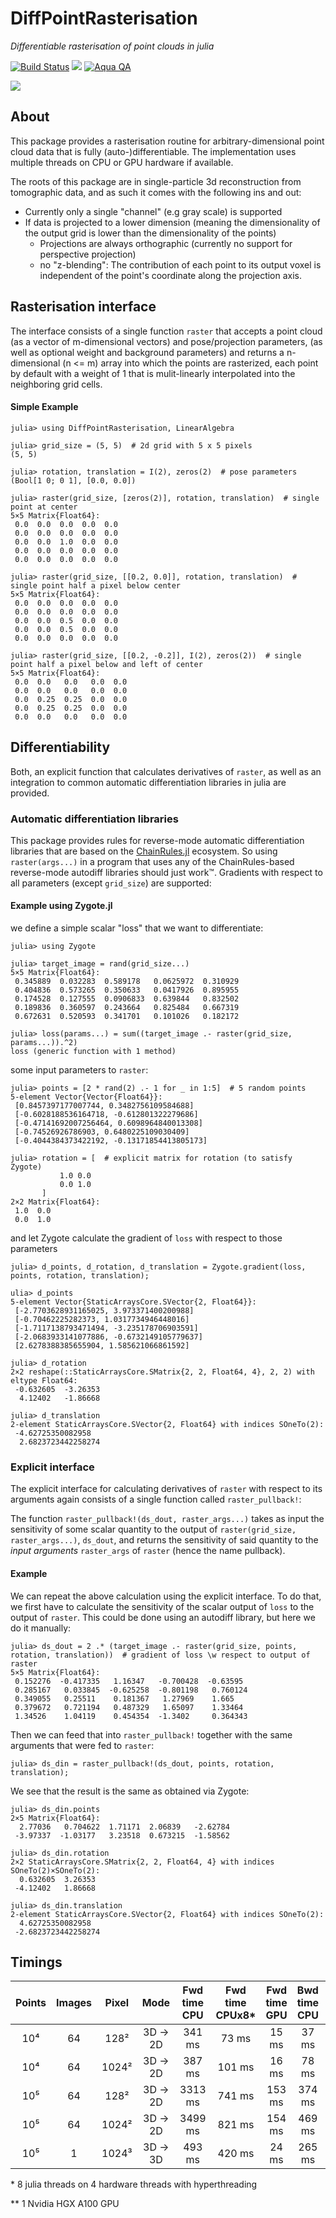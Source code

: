 # DiffPointRasterisation

*Differentiable rasterisation of point clouds in julia*

[![Build Status](https://github.com/microscopic-image-analysis/DiffPointRasterisation.jl/actions/workflows/CI.yml/badge.svg?branch=main)](https://github.com/microscopic-image-analysis/DiffPointRasterisation.jl/actions/workflows/CI.yml?query=branch%3Amain)
 [![](https://img.shields.io/badge/docs-main-blue.svg)](https://microscopic-image-analysis.github.io/DiffPointRasterisation.jl/dev)
 [![Aqua QA](https://raw.githubusercontent.com/JuliaTesting/Aqua.jl/master/badge.svg)](https://github.com/JuliaTesting/Aqua.jl)

![](logo.gif)

## About

This package provides a rasterisation routine for arbitrary-dimensional point cloud data that is fully (auto-)differentiable.
The implementation uses multiple threads on CPU or GPU hardware if available.

The roots of this package are in single-particle 3d reconstruction from tomographic data, and as such it comes with the following ins and out:

- Currently only a single "channel" (e.g gray scale) is supported
- If data is projected to a lower dimension (meaning the dimensionality of the output grid is lower than the dimensionality of the points)
  - Projections are always orthographic (currently no support for perspective projection)
  - no "z-blending": The contribution of each point to its output voxel is independent
    of the point's coordinate along the projection axis.

## Rasterisation interface

The interface consists of a single function `raster` that accepts a point cloud (as a vector of m-dimensional vectors) and pose/projection parameters, (as well as optional weight and background parameters) and returns a n-dimensional (n <= m) array into which the points are rasterized, each point by default with a weight of 1 that is mulit-linearly interpolated into the neighboring grid cells.

#### Simple Example

```julia-repl
julia> using DiffPointRasterisation, LinearAlgebra

julia> grid_size = (5, 5)  # 2d grid with 5 x 5 pixels
(5, 5)

julia> rotation, translation = I(2), zeros(2)  # pose parameters
(Bool[1 0; 0 1], [0.0, 0.0])
```

```julia-repl
julia> raster(grid_size, [zeros(2)], rotation, translation)  # single point at center
5×5 Matrix{Float64}:
 0.0  0.0  0.0  0.0  0.0
 0.0  0.0  0.0  0.0  0.0
 0.0  0.0  1.0  0.0  0.0
 0.0  0.0  0.0  0.0  0.0
 0.0  0.0  0.0  0.0  0.0
```

```julia-repl
julia> raster(grid_size, [[0.2, 0.0]], rotation, translation)  # single point half a pixel below center
5×5 Matrix{Float64}:
 0.0  0.0  0.0  0.0  0.0
 0.0  0.0  0.0  0.0  0.0
 0.0  0.0  0.5  0.0  0.0
 0.0  0.0  0.5  0.0  0.0
 0.0  0.0  0.0  0.0  0.0
```

```julia-repl
julia> raster(grid_size, [[0.2, -0.2]], I(2), zeros(2))  # single point half a pixel below and left of center
5×5 Matrix{Float64}:
 0.0  0.0   0.0   0.0  0.0
 0.0  0.0   0.0   0.0  0.0
 0.0  0.25  0.25  0.0  0.0
 0.0  0.25  0.25  0.0  0.0
 0.0  0.0   0.0   0.0  0.0
```

## Differentiability

Both, an explicit function that calculates derivatives of `raster`, as well as an integration to common automatic differentiation libraries in julia are provided.

### Automatic differentiation libraries

This package provides rules for reverse-mode automatic differentiation libraries that are based on the [ChainRules.jl](https://juliadiff.org/ChainRulesCore.jl/dev/#ChainRules-roll-out-status) ecosystem. So using `raster(args...)` in a program that uses any of the ChainRules-based reverse-mode autodiff libraries should just work™. Gradients with respect to all parameters (except `grid_size`) are supported:

#### Example using Zygote.jl

we define a simple scalar "loss" that we want to differentiate:
```julia-repl
julia> using Zygote

julia> target_image = rand(grid_size...)
5×5 Matrix{Float64}:
 0.345889  0.032283  0.589178   0.0625972  0.310929
 0.404836  0.573265  0.350633   0.0417926  0.895955
 0.174528  0.127555  0.0906833  0.639844   0.832502
 0.189836  0.360597  0.243664   0.825484   0.667319
 0.672631  0.520593  0.341701   0.101026   0.182172

julia> loss(params...) = sum((target_image .- raster(grid_size, params...)).^2)
loss (generic function with 1 method)
```

some input parameters to `raster`:

```julia-repl
julia> points = [2 * rand(2) .- 1 for _ in 1:5]  # 5 random points
5-element Vector{Vector{Float64}}:
 [0.8457397177007744, 0.3482756109584688]
 [-0.6028188536164718, -0.612801322279686]
 [-0.47141692007256464, 0.6098964840013308]
 [-0.74526926786903, 0.6480225109030409]
 [-0.4044384373422192, -0.13171854413805173]

julia> rotation = [  # explicit matrix for rotation (to satisfy Zygote)
           1.0 0.0
           0.0 1.0
       ]
2×2 Matrix{Float64}:
 1.0  0.0
 0.0  1.0
```
and let Zygote calculate the gradient of `loss` with respect to those parameters

```julia-repl
julia> d_points, d_rotation, d_translation = Zygote.gradient(loss, points, rotation, translation);

ulia> d_points
5-element Vector{StaticArraysCore.SVector{2, Float64}}:
 [-2.7703628931165025, 3.973371400200988]
 [-0.70462225282373, 1.0317734946448016]
 [-1.7117138793471494, -3.235178706903591]
 [-2.0683933141077886, -0.6732149105779637]
 [2.6278388385655904, 1.585621066861592]

julia> d_rotation
2×2 reshape(::StaticArraysCore.SMatrix{2, 2, Float64, 4}, 2, 2) with eltype Float64:
 -0.632605  -3.26353
  4.12402   -1.86668

julia> d_translation
2-element StaticArraysCore.SVector{2, Float64} with indices SOneTo(2):
 -4.62725350082958
  2.6823723442258274
```

### Explicit interface

The explicit interface for calculating derivatives of `raster` with respect to its arguments again consists of a single function called `raster_pullback!`:

The function `raster_pullback!(ds_dout, raster_args...)` takes as input the sensitivity of some scalar quantity to the output of `raster(grid_size, raster_args...)`, `ds_dout`, and returns the sensitivity of said quantity to the *input arguments* `raster_args` of `raster` (hence the name pullback).

#### Example

We can repeat the above calculation using the explicit interface.
To do that, we first have to calculate the sensitivity of the scalar output of `loss` to the output of `raster`. This could be done using an autodiff library, but here we do it manually:

```julia-repl
julia> ds_dout = 2 .* (target_image .- raster(grid_size, points, rotation, translation))  # gradient of loss \w respect to output of raster
5×5 Matrix{Float64}:
 0.152276  -0.417335   1.16347   -0.700428  -0.63595
 0.285167   0.033845  -0.625258  -0.801198   0.760124
 0.349055   0.25511    0.181367   1.27969    1.665
 0.379672   0.721194   0.487329   1.65097    1.33464
 1.34526    1.04119    0.454354  -1.3402     0.364343
```

Then we can feed that into `raster_pullback!` together with the same arguments that were fed to `raster`:

```julia-repl
julia> ds_din = raster_pullback!(ds_dout, points, rotation, translation);
```

We see that the result is the same as obtained via Zygote:

```julia-repl
julia> ds_din.points
2×5 Matrix{Float64}:
  2.77036   0.704622  1.71171  2.06839   -2.62784
 -3.97337  -1.03177   3.23518  0.673215  -1.58562

julia> ds_din.rotation
2×2 StaticArraysCore.SMatrix{2, 2, Float64, 4} with indices SOneTo(2)×SOneTo(2):
  0.632605  3.26353
 -4.12402   1.86668

julia> ds_din.translation
2-element StaticArraysCore.SVector{2, Float64} with indices SOneTo(2):
  4.62725350082958
 -2.6823723442258274
```

## Timings

**Points**|**Images**|**Pixel**|**Mode**|**Fwd time CPU**|**Fwd time CPUx8\***|**Fwd time GPU**|**Bwd time CPU**|**Bwd time CPUx8\***|**Bwd time GPU\*\***
:-----:|:-----:|:-----:|:-----:|:-----:|:-----:|:-----:|:-----:|:-----:|:-----:
10⁴|64|128²|3D → 2D|341 ms|73 ms|15 ms|37 ms|10 ms|1 ms
10⁴|64|1024²|3D → 2D|387 ms|101 ms|16 ms|78 ms|24 ms|2 ms
10⁵|64|128²|3D → 2D|3313 ms|741 ms|153 ms|374 ms|117 ms|9 ms
10⁵|64|1024²|3D → 2D|3499 ms|821 ms|154 ms|469 ms|173 ms|10 ms
10⁵|1|1024³|3D → 3D|493 ms|420 ms|24 ms|265 ms|269 ms|17 ms

\* 8 julia threads on 4 hardware threads with hyperthreading

\*\* 1 Nvidia HGX A100 GPU